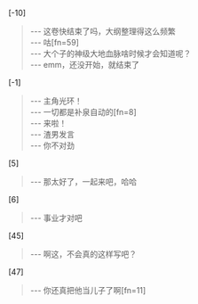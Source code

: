 
[-10] 
>--- 这卷快结束了吗，大纲整理得这么频繁<br>
>--- 咕[fn=59]<br>
>--- 大个子的神级大地血脉啥时候才会知道呢？<br>
>--- emm，还没开始，就结束了<br>

[-1] 
>--- 主角光环！<br>
>--- 一切都是补泉自动的[fn=8]<br>
>--- 来啦！<br>
>--- 渣男发言<br>
>--- 你不对劲<br>

[5] 
>--- 那太好了，一起来吧，哈哈<br>

[6] 
>--- 事业才对吧<br>

[45] 
>--- 啊这，不会真的这样写吧？<br>

[47] 
>--- 你还真把他当儿子了啊[fn=11]<br>
